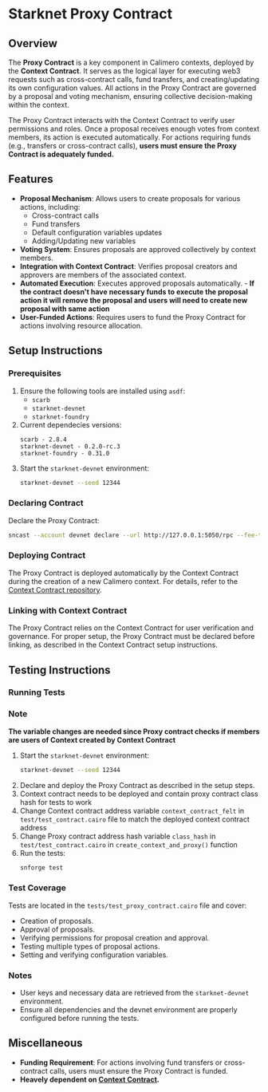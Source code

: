 # Starknet Proxy Contract

## Overview
The **Proxy Contract** is a key component in Calimero contexts, deployed by the **Context Contract**. It serves as the logical layer for executing web3 requests such as cross-contract calls, fund transfers, and creating/updating its own configuration values. All actions in the Proxy Contract are governed by a proposal and voting mechanism, ensuring collective decision-making within the context.

The Proxy Contract interacts with the Context Contract to verify user permissions and roles. Once a proposal receives enough votes from context members, its action is executed automatically. For actions requiring funds (e.g., transfers or cross-contract calls), **users must ensure the Proxy Contract is adequately funded.**

## Features
- **Proposal Mechanism**: Allows users to create proposals for various actions, including:
  - Cross-contract calls
  - Fund transfers
  - Default configuration variables updates
  - Adding/Updating new variables
- **Voting System**: Ensures proposals are approved collectively by context members.
- **Integration with Context Contract**: Verifies proposal creators and approvers are members of the associated context.
- **Automated Execution**: Executes approved proposals automatically. - **If the contract doesn't have necessary funds to execute the proposal action it will remove the proposal and users will need to create new proposal with same action**
- **User-Funded Actions**: Requires users to fund the Proxy Contract for actions involving resource allocation.

## Setup Instructions

### Prerequisites
1. Ensure the following tools are installed using `asdf`:
   - `scarb`
   - `starknet-devnet`
   - `starknet-foundry`
2. Current dependecies versions:
   ```
   scarb - 2.8.4
   starknet-devnet - 0.2.0-rc.3
   starknet-foundry - 0.31.0
   ```
3. Start the `starknet-devnet` environment:
   ```bash
   starknet-devnet --seed 12344
   ```

### Declaring Contract
Declare the Proxy Contract:
```bash
sncast --account devnet declare --url http://127.0.0.1:5050/rpc --fee-token strk --contract-name ProxyContract
```

### Deploying Contract
The Proxy Contract is deployed automatically by the Context Contract during the creation of a new Calimero context. For details, refer to the [Context Contract repository](https://github.com/calimero-network/starknet-context-contract).

### Linking with Context Contract
The Proxy Contract relies on the Context Contract for user verification and governance. For proper setup, the Proxy Contract must be declared before linking, as described in the Context Contract setup instructions.

## Testing Instructions

### Running Tests

### Note
**The variable changes are needed since Proxy contract checks if members are users of Context created by Context Contract**

1. Start the `starknet-devnet` environment:
   ```bash
   starknet-devnet --seed 12344
   ```
2. Declare and deploy the Proxy Contract as described in the setup steps.
3. Context contract needs to be deployed and contain proxy contract class hash for tests to work
4. Change Context contract address variable `context_contract_felt` in `test/test_contract.cairo` file to match the deployed context contract address
5. Change Proxy contract address hash variable `class_hash` in `test/test_contract.cairo` in `create_context_and_proxy()` function
3. Run the tests:
   ```bash
   snforge test
   ```

### Test Coverage
Tests are located in the `tests/test_proxy_contract.cairo` file and cover:
- Creation of proposals.
- Approval of proposals.
- Verifying permissions for proposal creation and approval.
- Testing multiple types of proposal actions.
- Setting and verifying configuration variables.

### Notes
- User keys and necessary data are retrieved from the `starknet-devnet` environment.
- Ensure all dependencies and the devnet environment are properly configured before running the tests.

## Miscellaneous
- **Funding Requirement**: For actions involving fund transfers or cross-contract calls, users must ensure the Proxy Contract is funded.
- **Heavely dependent on [Context Contract](https://github.com/calimero-network/starknet-context-contract).**
